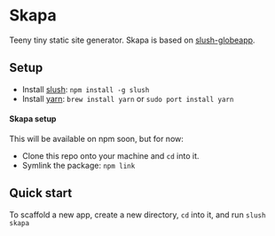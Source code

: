 # Skapa

Teeny tiny static site generator. Skapa is based on [slush-globeapp](https://github.com/BostonGlobe/slush-globeapp).

## Setup

* Install [slush](http://slushjs.github.io/#/): `npm install -g slush`
* Install [yarn](https://yarnpkg.com/en/docs/install): `brew install yarn` or `sudo port install yarn`

#### Skapa setup

This will be available on npm soon, but for now:

* Clone this repo onto your machine and `cd` into it.
* Symlink the package: `npm link`

## Quick start

To scaffold a new app, create a new directory, `cd` into it, and run `slush skapa`
